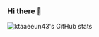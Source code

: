 ### Hi there 👋

![ktaaeeun43's GitHub stats](https://github-readme-stats.vercel.app/api?username=ktaeeun43&show_icons=true&theme=merko)
